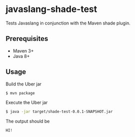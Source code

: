 # javaslang-shade-test

Tests Javaslang in conjunction with the Maven shade plugin.

## Prerequisites

* Maven 3+
* Java 8+

## Usage

Build the Uber jar

```bash
$ mvn package
```

Execute the Uber jar

```bash
$ java -jar target/shade-test-0.0.1-SNAPSHOT.jar 
```

The output should be

```bash
HI!
```
